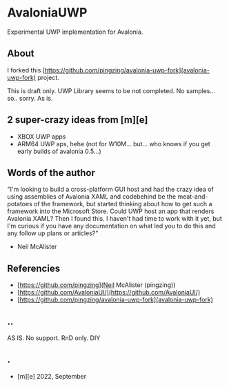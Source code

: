 # AvaloniaUWP

Experimental UWP implementation for Avalonia. 


## About

I forked this [https://github.com/pingzing/avalonia-uwp-fork](avalonia-uwp-fork) project.

This is draft only. UWP Library seems to be not completed. No samples... so.. sorry. As is.

## 2 super-crazy ideas from [m][e] 

- XBOX UWP apps
- ARM64 UWP aps, hehe (not for W10M... but... who knows if you get early builds of avalonia 0.5...)

## Words of the author

"I'm looking to build a cross-platform GUI host and had the crazy idea of using assemblies of Avalonia XAML and codebehind be the meat-and-potatoes of the framework, but started thinking about how to get such a framework into the Microsoft Store. Could UWP host an app that renders Avalonia XAML? Then I found this. I haven't had time to work with it yet, but I'm curious if you have any documentation on what led you to do this and any follow up plans or articles?"
- Neil McAlister


## Referencies

- [https://github.com/pingzing](Neil McAlister (pingzing))
- [https://github.com/AvaloniaUI/](https://github.com/AvaloniaUI/)
- [https://github.com/pingzing/avalonia-uwp-fork](avalonia-uwp-fork) 

## ..


AS IS. No support. RnD only. DIY


## .

- [m][e] 2022, September